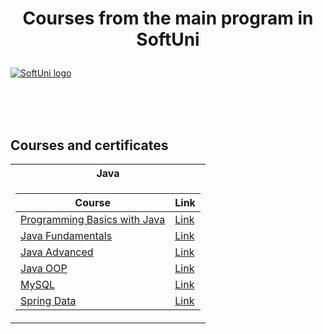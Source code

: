# <p align="center"> Courses from the main program in SoftUni <p>

<a href="https://softuni.bg/trainings/courses" rel="Courses"> ![SoftUni logo][logo] </a>

[logo]: https://softuni.bg/content/images/svg-logos/software-university-logo.svg "Logo Title Text 2"

<br/>
<br/>
<br/>

<h2> Courses and certificates</h2>

<table>

<tr>
  <th> Java </th>  
</tr>

<tr>
<td>

| **Course**                                                            | **Link**                                                           | 
| --------------------------------------------------------------------- | ------------------------------------------------------------------ |
| <a href="https://softuni.bg/trainings/2969/programming-basics-with-java-june-2020" > Programming Basics with Java </a> | <a href="https://softuni.bg/certificates/details/85357/ce7811a9"> Link</a>|
| <a href="https://softuni.bg/trainings/3134/java-fundamentals-september-2020" > Java Fundamentals </a> | <a href="https://softuni.bg/certificates/details/96587/8aa66a24"> Link</a> |
| <a href="https://softuni.bg/trainings/3215/java-advanced-january-2021"> Java Advanced </a> | <a href="https://softuni.bg/certificates/details/98588/bf4cd2d0"> Link</a>|
| <a href="https://softuni.bg/trainings/3216/java-oop-february-2021/internal" > Java OOP </a> | <a href="https://softuni.bg/certificates/details/104168/be66ba52"> Link </a> |
  | <a href="https://softuni.bg/trainings/3422/mysql-may-2021" > MySQL </a>      | <a href="https://softuni.bg/certificates/details/107814/3cc01666"> Link </a> |
  | <a href="https://softuni.bg/trainings/3352/spring-data-june-2021" > Spring Data </a> | <a href="https://softuni.bg/certificates/details/110106/30113e5c"> Link </a>  |

</td>
</tr>

</table>


 
